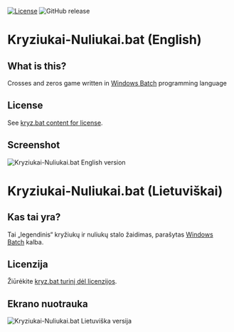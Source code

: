 [![License](https://img.shields.io/github/license/MekDrop/Kryziukai-Nuliukai.bat.svg?maxAge=2592000)](License.txt) ![GitHub release](https://img.shields.io/github/release/MekDrop/Kryziukai-Nuliukai.bat.svg?maxAge=2592000)

Kryziukai-Nuliukai.bat (English)
======================

What is this?
-------------
Crosses and zeros game written in [Windows Batch](http://en.wikipedia.org/wiki/Batch_file) programming language


License
-------------
See [kryz.bat content for license](https://github.com/MekDrop/Kryziukai-Nuliukai.bat/blob/master/English/kryz.bat).

Screenshot
-------------

![Kryziukai-Nuliukai.bat English version](https://raw.github.com/MekDrop/Kryziukai-Nuliukai.bat/master/English/screenshot.png)

Kryziukai-Nuliukai.bat (Lietuviškai)
======================

Kas tai yra?
-------------
Tai „legendinis“ kryžiukų ir nuliukų stalo žaidimas, parašytas [Windows Batch](http://en.wikipedia.org/wiki/Batch_file) kalba.


Licenzija
-------------
Žiūrėkite [kryz.bat turinį dėl licenzijos](https://github.com/MekDrop/Kryziukai-Nuliukai.bat/blob/master/Lithuanian/kryz.bat).

Ekrano nuotrauka
-------------

![Kryziukai-Nuliukai.bat Lietuviška versija](https://raw.github.com/MekDrop/Kryziukai-Nuliukai.bat/master/Lithuanian/screenshot.png)
